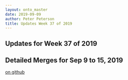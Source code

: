 ```yaml
---
layout: onto_master
date: 2019-09-09
author: Peter Peterson
title: Updates Week 37 of 2019
---
```

Updates for Week 37 of 2019
---------------------------

Detailed Merges for Sep 9 to 15, 2019
-------------------------------------
[on github](https://github.com/mantidproject/mantid/pulls?q=is%3Apr+merged%3A2019-09-10..2019-09-15)

